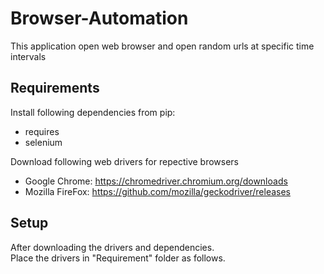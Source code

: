 # Browser-Automation
 
This application open web browser and open random urls at specific time intervals

## Requirements
Install following dependencies from pip:
 - requires
 - selenium
 
Download following web drivers for repective browsers
 - Google Chrome:
  https://chromedriver.chromium.org/downloads
 - Mozilla FireFox:
  https://github.com/mozilla/geckodriver/releases<br>

## Setup<br>

After downloading the drivers and dependencies.<br>
Place the drivers in "Requirement" folder as follows.<br>
